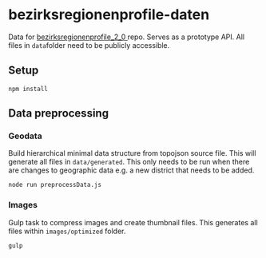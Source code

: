 # bezirksregionenprofile-daten

Data for [bezirksregionenprofile_2_0
](https://github.com/technologiestiftung/bezirksregionenprofile_2_0) repo. Serves as a prototype API. All files in ```data```folder need to be publicly accessible.

## Setup
```npm install```

## Data preprocessing
### Geodata
Build hierarchical minimal data structure from topojson source file. This will generate all files in ```data/generated```. This only needs to be run when there are changes to geographic data e.g. a new district that needs to be added.

```node run preprocessData.js```

### Images
Gulp task to compress images and create thumbnail files. This generates all files within ```images/optimized``` folder.

```gulp```